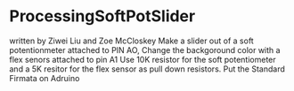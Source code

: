 # ProcessingSoftPotSlider
written by Ziwei Liu and Zoe McCloskey
Make a slider out of a soft potentionmeter attached to PIN AO, Change the backgoround color
with a flex senors attached to pin A1
Use 10K resistor for the soft potentiometer and a 5K resitor for the flex sensor as pull down resistors.
Put the Standard Firmata on Adruino
